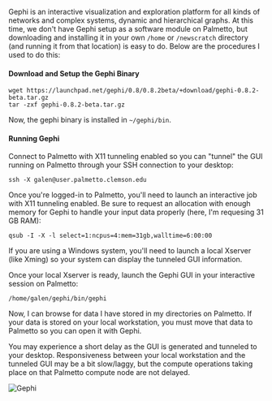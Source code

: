 
Gephi is an interactive visualization and exploration platform for all kinds of networks and 
complex systems, dynamic and hierarchical graphs.  At this time, we don't have Gephi setup as a 
software module on Palmetto, but downloading and installing it in your own `/home` or `/newscratch` 
directory (and running it from that location) is easy to do.  Below are the procedures I used to do this:

#### Download and Setup the Gephi Binary

    wget https://launchpad.net/gephi/0.8/0.8.2beta/+download/gephi-0.8.2-beta.tar.gz
    tar -zxf gephi-0.8.2-beta.tar.gz

Now, the gephi binary is installed in `~/gephi/bin`.

#### Running Gephi

Connect to Palmetto with X11 tunneling enabled so you can "tunnel" the GUI running on Palmetto 
through your SSH connection to your desktop:

    ssh -X galen@user.palmetto.clemson.edu

Once you're logged-in to Palmetto, you'll need to launch an interactive job with X11 tunneling 
enabled.  Be sure to request an allocation with enough memory for Gephi to handle your input data 
properly (here, I'm requesing 31 GB RAM):

    qsub -I -X -l select=1:ncpus=4:mem=31gb,walltime=6:00:00

If you are using a Windows system, you'll need to launch a local Xserver (like Xming) so your 
system can display the tunneled GUI information.

Once your local Xserver is ready, launch the Gephi GUI in your interactive session on Palmetto:

    /home/galen/gephi/bin/gephi

Now, I can browse for data I have stored in my directories on Palmetto.  If your data is stored on 
your local workstation, you must move that data to Palmetto so you can open it with Gephi.

You may experience a short delay as the GUI is generated and tunneled to your desktop.  Responsiveness 
between your local workstation and the tunneled GUI may be a bit slow/laggy, but the compute operations 
taking place on that Palmetto compute node are not delayed.

![Gephi]({{site.data.main.palmetto_url}}/images/gephi.1.png)


